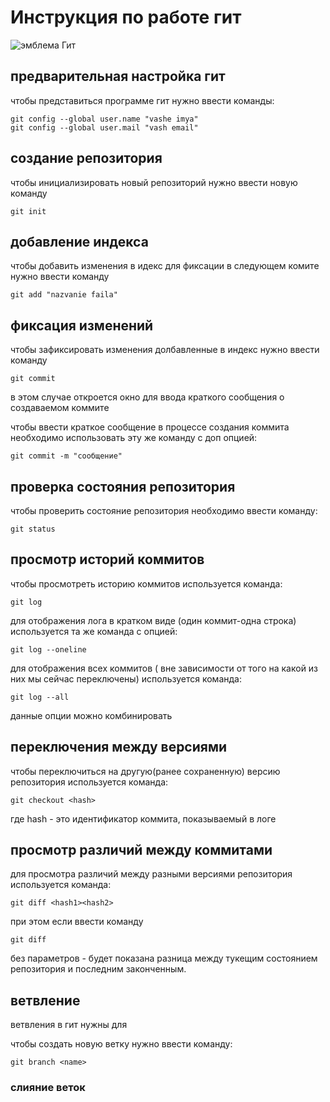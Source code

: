 
# **Инструкция по работе гит**

![эмблема Гит](git.jpg)

## предварительная настройка гит

чтобы представиться программе гит нужно ввести команды: 

    git config --global user.name "vashe imya"
    git config --global user.mail "vash email"

## создание репозитория

чтобы инициализировать новый репозиторий нужно ввести новую команду 

    git init

## добавление индекса

чтобы добавить изменения в идекс для фиксации в следующем комите нужно ввести команду

    git add "nazvanie faila"

## фиксация изменений 

чтобы зафиксировать изменения долбавленные в индекс нужно ввести команду

    git commit

в этом случае откроется окно для ввода краткого сообщения о создаваемом коммите

чтобы ввести краткое сообщение в процессе создания коммита необходимо использовать эту же команду с доп опцией:

    git commit -m "сообщение"

## проверка состояния репозитория

чтобы проверить состояние репозитория необходимо ввести команду:

    git status

## просмотр историй коммитов

чтобы просмотреть историю коммитов используется команда:

    git log

для отображения лога в кратком виде (один коммит-одна строка)
используется  та же команда с опцией:

    git log --oneline

для отображения всех коммитов ( вне зависимости от того на какой из них мы сейчас переключены) используется команда:

    git log --all

данные опции можно комбинировать

## переключения между версиями

чтобы переключиться на другую(ранее сохраненную) версию репозитория используется команда:

    git checkout <hash>

где hash - это идентификатор коммита, показываемый в логе

## просмотр различий между коммитами

для просмотра различий между разными версиями репозитория используется команда:

    git diff <hash1><hash2>

при этом если ввести команду

    git diff

без параметров - будет показана разница между тукещим состоянием репозитория и последним законченным.

 ## ветвление

ветвления в гит нужны для

чтобы создать новую ветку нужно ввести команду:

    git branch <name>

### слияние веток
